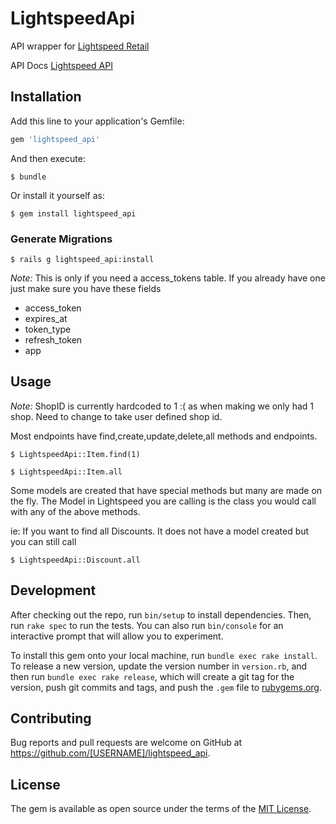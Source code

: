 # LightspeedApi

API wrapper for [Lightspeed Retail](https://www.lightspeedhq.com)

API Docs [Lightspeed API](http://developers.lightspeedhq.com/retail/introduction/introduction/) 



## Installation

Add this line to your application's Gemfile:

```ruby
gem 'lightspeed_api'
```

And then execute:

    $ bundle

Or install it yourself as:

    $ gem install lightspeed_api

### Generate Migrations

    $ rails g lightspeed_api:install

*Note:* 
This is only if you need a access_tokens table.
If you already have one just make sure you have these fields
  
  - access_token
  - expires_at
  - token_type
  - refresh_token
  - app 
    
## Usage

*Note:* ShopID is currently hardcoded to 1 :( as when making we only had 1 shop. 
Need to change to take user defined shop id.

Most endpoints have find,create,update,delete,all methods and endpoints.
    
    $ LightspeedApi::Item.find(1)
 
    $ LightspeedApi::Item.all
   

Some models are created that have special methods but many are made on the fly. 
The Model in Lightspeed you are calling is the class you would call with any of the above methods.

ie: If you want to find all Discounts. It does not have a model created but you can still call
  
    $ LightspeedApi::Discount.all
 
## Development

After checking out the repo, run `bin/setup` to install dependencies. Then, run `rake spec` to run the tests. You can also run `bin/console` for an interactive prompt that will allow you to experiment.

To install this gem onto your local machine, run `bundle exec rake install`. To release a new version, update the version number in `version.rb`, and then run `bundle exec rake release`, which will create a git tag for the version, push git commits and tags, and push the `.gem` file to [rubygems.org](https://rubygems.org).

## Contributing

Bug reports and pull requests are welcome on GitHub at https://github.com/[USERNAME]/lightspeed_api.


## License

The gem is available as open source under the terms of the [MIT License](http://opensource.org/licenses/MIT).

